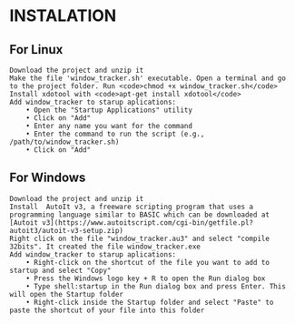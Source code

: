 # INSTALATION

## For Linux

    Download the project and unzip it
    Make the file 'window_tracker.sh' executable. Open a terminal and go to the project folder. Run <code>chmod +x window_tracker.sh</code>
    Install xdotool with <code>apt-get install xdotool</code>
    Add window_tracker to starup aplications:
        • Open the "Startup Applications" utility
        • Click on "Add"
        • Enter any name you want for the command
        • Enter the command to run the script (e.g., /path/to/window_tracker.sh)
        • Click on "Add"

## For Windows

    Download the project and unzip it
    Install  AutoIt v3, a freeware scripting program that uses a programming language similar to BASIC which can be downloaded at [Autoit v3](https://www.autoitscript.com/cgi-bin/getfile.pl?autoit3/autoit-v3-setup.zip)
    Right click on the file "window_tracker.au3" and select "compile 32bits". It created the file window_tracker.exe
    Add window_tracker to starup aplications:
        • Right-click on the shortcut of the file you want to add to startup and select "Copy"
        • Press the Windows logo key + R to open the Run dialog box
        • Type shell:startup in the Run dialog box and press Enter. This will open the Startup folder
        • Right-click inside the Startup folder and select "Paste" to paste the shortcut of your file into this folder
